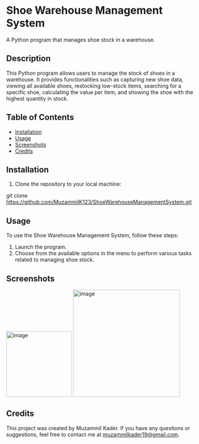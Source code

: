 # Shoe Warehouse Management System

A Python program that manages shoe stock in a warehouse.

## Description

This Python program allows users to manage the stock of shoes in a warehouse. It provides functionalities such as capturing new shoe data, viewing all available shoes, restocking low-stock items, searching for a specific shoe, calculating the value per item, and showing the shoe with the highest quantity in stock.

## Table of Contents

- [Installation](#installation)
- [Usage](#usage)
- [Screenshots](#screenshots)
- [Credits](#credits)

## Installation

1. Clone the repository to your local machine:


git clone https://github.com/MuzammilK123/ShoeWarehouseManagementSystem.git


## Usage

To use the Shoe Warehouse Management System, follow these steps:

1. Launch the program.
2. Choose from the available options in the menu to perform various tasks related to managing shoe stock.

## Screenshots

<img width="175" alt="image" src="https://github.com/MuzammilK123/ShoeWarehouseManagementSystem/assets/55388192/f252365e-607a-4d85-9d34-31855b1ee7a6">
<img width="286" alt="image" src="https://github.com/MuzammilK123/ShoeWarehouseManagementSystem/assets/55388192/53e35aef-92c8-4c2a-afba-a3930fd91ce1">

## Credits

This project was created by Muzammil Kader. If you have any questions or suggestions, feel free to contact me at muzammilkader19@gmail.com.
